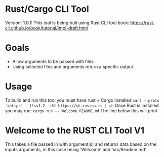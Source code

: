 # Rust/Cargo CLI Tool
Version: 1.0.0
This tool is being buit using Rust CLI tool book: 
https://rust-cli.github.io/book/tutorial/impl-draft.html

# Goals
- Allow arguments to be passed with files
- Using selected files and arguments return a specific output

# Usage
To build and run this tool you must have rust + Cargo installed
``
curl --proto '=https' --tlsv1.2 -sSf https://sh.rustup.rs | sh
``
Once Rust is installed you may run: 
``
cargo run -- Welcome README.md
``
The line below this will print
# Welcome to the RUST CLI Tool V1

This takes a file passed in with argument(s) and returns data based on the inputs arguments, in this case being 'Welcome' and 'src/Readme.md'

